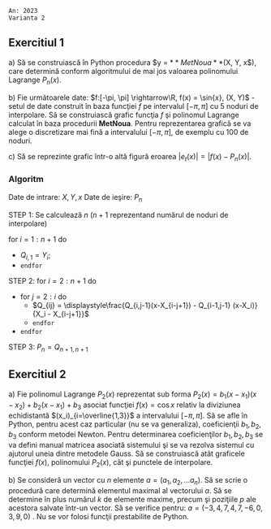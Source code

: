 ```
An: 2023
Varianta 2
```

## Exercitiul 1

a) Să se construiască ı̂n Python procedura $y = $**MetNoua**($X, Y, x$), care determină conform algoritmului de mai jos valoarea polinomului Lagrange $P_n(x)$.

b) Fie următoarele date: $f:[-\pi, \pi] \rightarrow\R, f(x) = \sin{x}, (X, Y)$ - setul de date construit ı̂n baza funcţiei $f$ pe intervalul $[-\pi, \pi]$ cu 5 noduri de interpolare. Să se construiască grafic funcţia $f$ şi polinomul Lagrange calculat ı̂n baza procedurii **MetNoua**. Pentru reprezentarea grafică se va alege o discretizare mai fină a intervalului $[-\pi, \pi]$, de exemplu cu 100 de noduri.

c) Să se reprezinte grafic ı̂ntr-o altă figură eroarea $|e_t (x)| = |f(x) - P_n (x)|$.


### Algoritm

Date de intrare: $X, Y, x$
Date de ieşire: $P_n$

STEP 1: Se calculează $n$ ($n+1$ reprezentand numărul de noduri de interpolare)

for $i=1:n+1$ do
 - $Q_{i,1} = Y_i$;
 - `endfor`

STEP 2: for $i=2:n+1$ do
 - for $j=2:i$ do
   - $Q_{ij} = \displaystyle\frac{Q_{i,j-1}(x-X_{i-j+1}) - Q_{i-1,j-1} (x-X_i)}{X_i - X_{i-j+1}}$
   - `endfor`
 - `endfor`

STEP 3: $P_n = Q_{n+1,n+1}$


## Exercitiul 2

a) Fie polinomul Lagrange $P_2(x)$ reprezentat sub forma
$P_2(x) = b_1 (x - x_1)(x - x_2) + b_2 (x - x_1) + b_3$ asociat funcţiei $f(x) = \cos x$ relativ la diviziunea echidistantă $(x_i)_{i=\overline{1,3}}$ a intervalului $[-\pi, \pi]$. Să se afle ı̂n Python, pentru acest caz particular (nu se va generaliza), coeficienţii $b_1, b_2, b_3$ conform metodei Newton. Pentru determinarea coeficienţilor $b_1, b_2, b_3$ se va defini manual matricea asociată sistemului şi se va rezolva sistemul
cu ajutorul uneia dintre metodele Gauss. Să se construiască atât graficele funcţiei $f(x)$, polinomului $P_2(x)$, cât şi punctele de interpolare.

b) Se consideră un vector cu $n$ elemente $a = (a_1, a_2, ... a_n)$. Să se scrie o procedură care determină elementul maximal al vectorului $a$. Să se determine ı̂n plus numărul $k$ de elemente
maxime, precum şi poziţiile $p$ ale acestora salvate ı̂ntr-un vector. Să se verifice pentru: $a = (-3, 4, 7, 4, 7, -6, 0, 3, 9, 0)$ . Nu se vor folosi funcţii prestabilite de Python.
